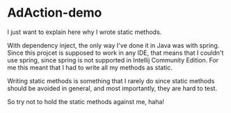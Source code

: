 # AdAction-demo

I just want to explain here why I wrote static methods.

With dependency inject, the only way I've done it in Java was with spring.  Since this projcet is supposed to work in any IDE, that means that I couldn't use spring, since spring is not supported in Intellij Community Edition. For me this meant that I had to write all my methods as static.

Writing static methods is something that I rarely do since static methods should be avoided in general, and most importantly, they are hard to test.

So try not to hold the static methods against me, haha!
